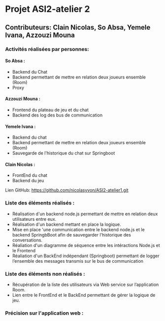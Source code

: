 # Projet ASI2-atelier 2

## Contributeurs: Clain Nicolas, So Absa, Yemele Ivana, Azzouzi Mouna

### Activités réalisées par personnes:

#### So Absa :
- Backend du Chat
- Backend permettant de mettre en relation deux joueurs ensemble (Room)
- Proxy

#### Azzouzi Mouna :
- Frontend du plateau de jeu et du chat
- Backend des log des bus de communication


#### Yemele Ivana :
- Backend du chat 
- Backend permettant de mettre en relation deux joueurs ensemble (Room)
- Sauvegarde de l'historique du chat sur Springboot

#### Clain Nicolas :
- FrontEnd du chat
- Backend du jeu

Lien GitHub: https://github.com/nicolasyvon/ASI2-atelier1.git

### Liste des éléments réalisés :
- Réalisation d'un backend node.js permettant de mettre en relation deux utilisateurs entre eux.
- Réalisation d'un backend mettant en place la logique.
- Mise en place 'une communication entre le backend node.js et le backend SpringbBoot afin de sauvegarder l'historique des conversations.
- Réaliation d'un diagramme de séquence entre les intéractions Node.js et le Frontend
- Réaliation d'un BackEnd indépendant (Springboot) permettant de logger l’ensemble des messages transmis sur le bus de communication

### Liste des éléments non réalisés :
- Récupération de la liste des utilisateurs via Web service sur l’application Room.
- Lien entre le FrontEnd et le BackEnd permettant de gérer la logique de jeu. 


### Précision sur l'application web :



